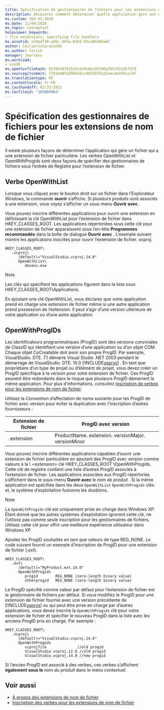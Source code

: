 ```yaml
---
title: Spécification de gestionnaires de fichiers pour les extensions de nom de fichier | Microsoft Docs
description: Découvrez comment déterminer quelle application gère une extension de fichier dans le kit de développement logiciel (SDK) Visual Studio à l’aide de OpenWithList et OpenWithProgids.
ms.custom: SEO-VS-2020
ms.date: 11/04/2016
ms.topic: conceptual
helpviewer_keywords:
- file extensions, specifying file handlers
ms.assetid: e3de4730-a95c-465a-b3b2-92ca85364ad7
author: leslierichardson95
ms.author: lerich
manager: jmartens
ms.workload:
- vssdk
ms.openlocfilehash: 65705467b1531e139c0ec857d6a7b57015d5f2f9
ms.sourcegitcommit: f2916d8fd296b92cc402597d1d1eecda4f6cccbf
ms.translationtype: MT
ms.contentlocale: fr-FR
ms.lasthandoff: 03/25/2021
ms.locfileid: "105089964"
---
```

# <a name="specifying-file-handlers-for-file-name-extensions"></a>Spécification des gestionnaires de fichiers pour les extensions de nom de fichier
Il existe plusieurs façons de déterminer l’application qui gère un fichier qui a une extension de fichier particulière. Les verbes OpenWithList et OpenWithProgids sont deux façons de spécifier des gestionnaires de fichiers sous l’entrée de Registre pour l’extension de fichier.

## <a name="openwithlist-verb"></a>Verbe OpenWithList
 Lorsque vous cliquez avec le bouton droit sur un fichier dans l’Explorateur Windows, la commande **ouvrir** s’affiche. Si plusieurs produits sont associés à une extension, vous voyez s’afficher un sous-menu **Ouvrir avec** .

 Vous pouvez inscrire différentes applications pour ouvrir une extension en définissant la clé OpenWithList pour l’extension de fichier dans HKEY_CLASSES_ROOT. Les applications répertoriées sous cette clé pour une extension de fichier apparaissent sous l’en-tête **Programmes recommandés** dans la boîte de dialogue **Ouvrir avec** . L’exemple suivant montre les applications inscrites pour ouvrir l’extension de fichier. vcproj.

```
HKEY_CLASSES_ROOT\
   .vcproj\
      (default)="VisualStudio.vcproj.14.0"
      OpenWithList\
         devenv.exe
```

> [!NOTE]
> Les clés qui spécifient les applications figurent dans la liste sous HKEY_CLASSES_ROOT\Applications.

 En ajoutant une clé OpenWithList, vous déclarez que votre application prend en charge une extension de fichier même si une autre application prend possession de l’extension. Il peut s’agir d’une version ultérieure de votre application ou d’une autre application.

## <a name="openwithprogids"></a>OpenWithProgIDs
 Les identificateurs programmatiques (ProgID) sont des versions conviviales de ClassID qui identifient une version d’une application ou d’un objet COM. Chaque objet CoCreatable doit avoir son propre ProgID. Par exemple, VisualStudio. DTE. 7.1 démarre Visual Studio .NET 2003 pendant le démarrage de VisualStudio. DTE. 10.0 [!INCLUDE[vsprvs](../code-quality/includes/vsprvs_md.md)] . En tant que propriétaire d’un type de projet ou d’élément de projet, vous devez créer un ProgID spécifique à la version pour votre extension de fichier. Ces ProgID peuvent être redondants dans le risque que plusieurs ProgID démarrent la même application. Pour plus d’informations, consultez [inscription de verbes pour les extensions de nom de fichier](../extensibility/registering-verbs-for-file-name-extensions.md).

 Utilisez la Convention d’affectation de noms suivante pour les ProgID de fichier avec version pour éviter la duplication avec l’inscription d’autres fournisseurs :

|Extension de fichier|ProgID avec version|
|--------------------|----------------------|
|. extension|ProductName. extension. versionMajor. versionMinor|

 Vous pouvez inscrire différentes applications capables d’ouvrir une extension de fichier particulière en ajoutant des ProgID avec version comme valeurs à la \\ *\<extension>* clé HKEY_CLASSES_ROOT \OpenWithProgids. Cette clé de registre contient une liste d’autres ProgID associés à l’extension de fichier. Les applications associées aux ProgID répertoriés s’affichent dans le sous-menu **Ouvrir avec** le _nom de produit_ . Si la même application est spécifiée dans les deux `OpenWithList` `OpenWithProgids` clés et, le système d’exploitation fusionne les doublons.

> [!NOTE]
> La `OpenWithProgids` clé est uniquement prise en charge dans Windows XP. Étant donné que les autres systèmes d’exploitation ignorent cette clé, ne l’utilisez pas comme seule inscription pour les gestionnaires de fichiers. Utilisez cette clé pour offrir une meilleure expérience utilisateur dans Windows XP.

 Ajoutez les ProgID souhaités en tant que valeurs de type REG_NONE. Le code suivant fournit un exemple d’inscription de ProgID pour une extension de fichier (.*ext*).

```
HKEY_CLASSES_ROOT\
   .ext\
      (default)="MyProduct.ext.14.0"
      OpenWithProgids
         progid        REG_NONE (zero-length binary value)
         otherprogid   REG_NONE (zero-length binary value)
```

 Le ProgID spécifié comme valeur par défaut pour l’extension de fichier est le gestionnaire de fichiers par défaut. Si vous modifiez le ProgID pour une extension de fichier fournie avec une version précédente de [!INCLUDE[vsprvs](../code-quality/includes/vsprvs_md.md)] ou qui peut être prise en charge par d’autres applications, vous devez inscrire la `OpenWithProgids` clé pour votre extension de fichier et spécifier le nouveau ProgID dans la liste avec les anciens ProgID pris en charge. Par exemple :

```
HKEY_CLASSES_ROOT\
   .vcproj\
      (default)="VisualStudio.vcproj.14.0"
      OpenWithProgids
         vcprojfile              //old progid
         VisualStudio.vcproj.12.0 //old progid
         VisualStudio.vcproj.14.0 //new progid
```

 Si l’ancien ProgID est associé à des verbes, ces verbes s’affichent **également sous le** *nom du produit* dans le menu contextuel.

## <a name="see-also"></a>Voir aussi
- [À propos des extensions de nom de fichier](../extensibility/about-file-name-extensions.md)
- [Inscription des verbes pour les extensions de nom de fichier](../extensibility/registering-verbs-for-file-name-extensions.md)
